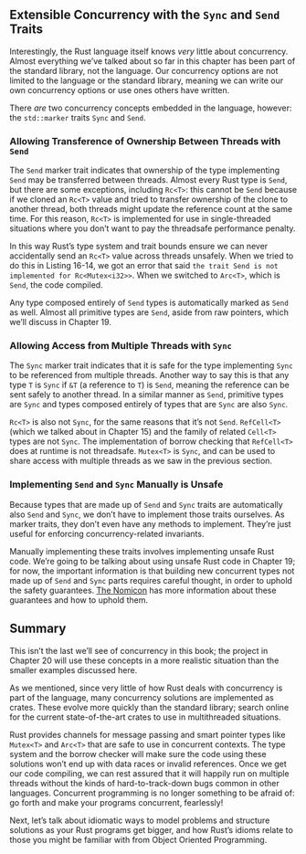 ## Extensible Concurrency with the `Sync` and `Send` Traits

Interestingly, the Rust language itself knows *very* little about concurrency.
Almost everything we’ve talked about so far in this chapter has been part of
the standard library, not the language. Our concurrency options are not limited
to the language or the standard library, meaning we can write our own
concurrency options or use ones others have written.

There *are* two concurrency concepts embedded in the language, however: the
`std::marker` traits `Sync` and `Send`.

### Allowing Transference of Ownership Between Threads with `Send`

The `Send` marker trait indicates that ownership of the type implementing
`Send` may be transferred between threads. Almost every Rust type is `Send`,
but there are some exceptions, including `Rc<T>`: this cannot be `Send` because
if we cloned an `Rc<T>` value and tried to transfer ownership of the clone to
another thread, both threads might update the reference count at the same time.
For this reason, `Rc<T>` is implemented for use in single-threaded situations
where you don’t want to pay the threadsafe performance penalty.

In this way Rust’s type system and trait bounds ensure we can never
accidentally send an `Rc<T>` value across threads unsafely. When we tried to do
this in Listing 16-14, we got an error that said `the trait Send is not
implemented for Rc<Mutex<i32>>`. When we switched to `Arc<T>`, which is `Send`,
the code compiled.

Any type composed entirely of `Send` types is automatically marked as `Send` as
well. Almost all primitive types are `Send`, aside from raw pointers, which
we’ll discuss in Chapter 19.

### Allowing Access from Multiple Threads with `Sync`

The `Sync` marker trait indicates that it is safe for the type implementing
`Sync` to be referenced from multiple threads. Another way to say this is that
any type `T` is `Sync` if `&T` (a reference to `T`) is `Send`, meaning the
reference can be sent safely to another thread. In a similar manner as `Send`,
primitive types are `Sync` and types composed entirely of types that are `Sync`
are also `Sync`.

`Rc<T>` is also not `Sync`, for the same reasons that it’s not `Send`.
`RefCell<T>` (which we talked about in Chapter 15) and the family of related
`Cell<T>` types are not `Sync`. The implementation of borrow checking that
`RefCell<T>` does at runtime is not threadsafe. `Mutex<T>` is `Sync`, and can
be used to share access with multiple threads as we saw in the previous section.

### Implementing `Send` and `Sync` Manually is Unsafe

Because types that are made up of `Send` and `Sync` traits are automatically
also `Send` and `Sync`, we don’t have to implement those traits ourselves. As
marker traits, they don’t even have any methods to implement. They’re just
useful for enforcing concurrency-related invariants.

Manually implementing these traits involves implementing unsafe Rust code.
We’re going to be talking about using unsafe Rust code in Chapter 19; for now,
the important information is that building new concurrent types not made up of
`Send` and `Sync` parts requires careful thought, in order to uphold the safety
guarantees. [The Nomicon] has more information about these guarantees and how
to uphold them.

[The Nomicon]: https://doc.rust-lang.org/stable/nomicon/

## Summary

This isn’t the last we’ll see of concurrency in this book; the project in
Chapter 20 will use these concepts in a more realistic situation than the
smaller examples discussed here.

As we mentioned, since very little of how Rust deals with concurrency is part
of the language, many concurrency solutions are implemented as crates. These
evolve more quickly than the standard library; search online for the current
state-of-the-art crates to use in multithreaded situations.

Rust provides channels for message passing and smart pointer types like
`Mutex<T>` and `Arc<T>` that are safe to use in concurrent contexts. The type
system and the borrow checker will make sure the code using these solutions
won’t end up with data races or invalid references. Once we get our code
compiling, we can rest assured that it will happily run on multiple threads
without the kinds of hard-to-track-down bugs common in other languages.
Concurrent programming is no longer something to be afraid of: go forth and
make your programs concurrent, fearlessly!

Next, let’s talk about idiomatic ways to model problems and structure solutions
as your Rust programs get bigger, and how Rust’s idioms relate to those you
might be familiar with from Object Oriented Programming.
